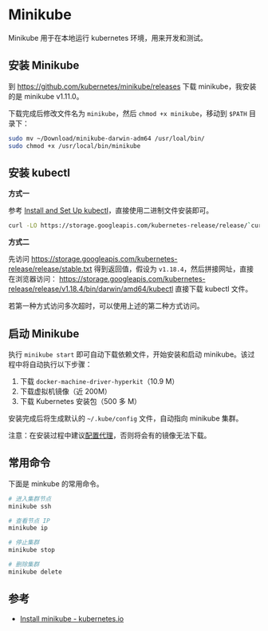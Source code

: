 # Minikube

Minikube 用于在本地运行 kubernetes 环境，用来开发和测试。

## 安装 Minikube

到 https://github.com/kubernetes/minikube/releases 下载 minikube，我安装的是 minikube v1.11.0。

下载完成后修改文件名为 `minikube`，然后 `chmod +x minikube`，移动到 `$PATH` 目录下：

```bash
sudo mv ~/Download/minikube-darwin-adm64 /usr/loal/bin/
sudo chmod +x /usr/local/bin/minikube
```

## 安装 kubectl

**方式一**

参考 [Install and Set Up kubectl](https://kubernetes.io/docs/tasks/tools/install-kubectl/)，直接使用二进制文件安装即可。

```bash
curl -LO https://storage.googleapis.com/kubernetes-release/release/`curl -s https://storage.googleapis.com/kubernetes-release/release/stable.txt`/bin/darwin/amd64/kubectl
```

**方式二**

先访问 <https://storage.googleapis.com/kubernetes-release/release/stable.txt>
得到返回值，假设为 `v1.18.4`，然后拼接网址，直接在浏览器访问：
<https://storage.googleapis.com/kubernetes-release/release/v1.18.4/bin/darwin/amd64/kubectl> 直接下载 kubectl 文件。

若第一种方式访问多次超时，可以使用上述的第二种方式访问。

## 启动 Minikube

执行 `minikube start` 即可自动下载依赖文件，开始安装和启动 minikube。该过程中将自动执行以下步骤：

1. 下载 `docker-machine-driver-hyperkit`（10.9 M）
1. 下载虚拟机镜像（近 200M）
1. 下载 Kubernetes 安装包（500 多 M）

安装完成后将生成默认的 `~/.kube/config` 文件，自动指向 minikube 集群。

注意：在安装过程中建议[配置代理](https://minikube.sigs.k8s.io/docs/handbook/vpn_and_proxy/)，否则将会有的镜像无法下载。

## 常用命令

下面是 minkube 的常用命令。

```bash
# 进入集群节点
minikube ssh

# 查看节点 IP
minikube ip

# 停止集群
minikube stop

# 删除集群
minikube delete
```

## 参考

- [Install minikube - kubernetes.io](https://kubernetes.io/docs/tasks/tools/install-minikube/)
